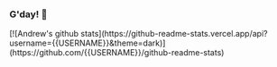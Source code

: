 ### G'day! 👋

<!--
**apforsyth/apforsyth** is a ✨ _special_ ✨ repository because its `README.md` (this file) appears on your GitHub profile.

Here are some ideas to get you started:

- 🔭 I’m currently working on videos about AI
- 🌱 I’m currently learning Leonardo.ai
- 👯 I’m looking to collaborate on stories you'd like to tell !
- 💬 Ask me about how to give engaging presentations
- 📫 How to reach me: andrewforsyth@ssw.com.au
- ⚡ Fun fact: Burmese cat lover, wing-foiler, sup-foiler, wingsuiter, vertical formation skydiver, scuba diver & shark lover, video producer
-->[![Andrew's github stats](https://github-readme-stats.vercel.app/api?username={{USERNAME}}&theme=dark)](https://github.com/{{USERNAME}}/github-readme-stats)
